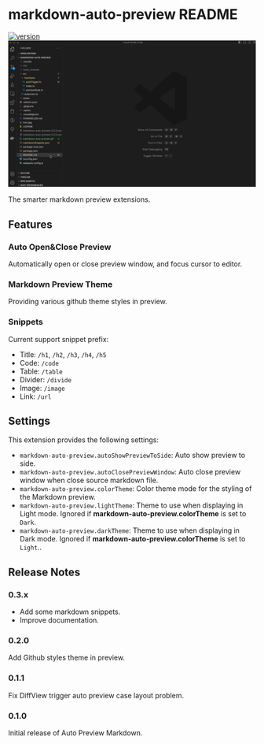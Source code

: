 # markdown-auto-preview README

[![version](https://img.shields.io/visual-studio-marketplace/v/vv13.markdown-auto-preview?label=vscode%20marketplace)](https://marketplace.visualstudio.com/items?itemName=vv13.markdown-auto-preview)
![demo](./markdown-auto-preview.gif)

The smarter markdown preview extensions.

## Features

### Auto Open&Close Preview

Automatically open or close preview window, and focus cursor to editor.

### Markdown Preview Theme

Providing various github theme styles in preview.

### Snippets

Current support snippet prefix:

- Title: `/h1`, `/h2`, `/h3`, `/h4`, `/h5`
- Code: `/code`
- Table: `/table`
- Divider: `/divide`
- Image: `/image`
- Link: `/url`

## Settings

This extension provides the following settings:

- `markdown-auto-preview.autoShowPreviewToSide`: Auto show preview to side.
- `markdown-auto-preview.autoClosePreviewWindow`: Auto close preview window when close source markdown file.
- `markdown-auto-preview.colorTheme`: Color theme mode for the styling of the Markdown preview.
- `markdown-auto-preview.lightTheme`: Theme to use when displaying in Light mode. Ignored if **markdown-auto-preview.colorTheme** is set to `Dark`.
- `markdown-auto-preview.darkTheme`: Theme to use when displaying in Dark mode. Ignored if **markdown-auto-preview.colorTheme** is set to `Light`..

## Release Notes

### 0.3.x

- Add some markdown snippets.
- Improve documentation.

### 0.2.0

Add Github styles theme in preview.

### 0.1.1

Fix DiffView trigger auto preview case layout problem.

### 0.1.0

Initial release of Auto Preview Markdown.
